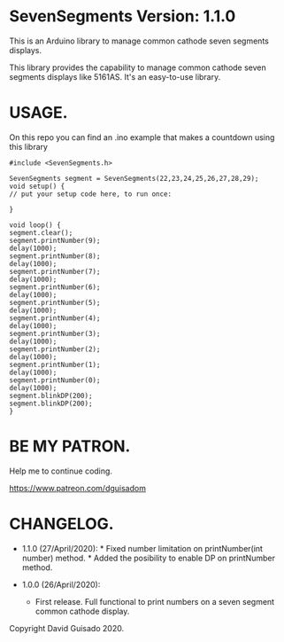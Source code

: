 # SevenSegments Version: 1.1.0 


This is an Arduino library to manage common cathode seven segments displays.

This library provides the capability to manage common cathode seven segments displays like 5161AS. It's an easy-to-use library.

# USAGE.

On this repo you can find an .ino example that makes a countdown using this library 

 
	#include <SevenSegments.h>

	SevenSegments segment = SevenSegments(22,23,24,25,26,27,28,29);
	void setup() {
  	// put your setup code here, to run once:
 	 
	}

	void loop() {
  	segment.clear();
  	segment.printNumber(9);
  	delay(1000);
 	segment.printNumber(8);
  	delay(1000);
  	segment.printNumber(7);
  	delay(1000);
  	segment.printNumber(6);
  	delay(1000);
  	segment.printNumber(5);
  	delay(1000);
  	segment.printNumber(4);
  	delay(1000);
  	segment.printNumber(3);
  	delay(1000);
  	segment.printNumber(2);
  	delay(1000);
  	segment.printNumber(1);
  	delay(1000);
  	segment.printNumber(0);
  	delay(1000);
  	segment.blinkDP(200);
  	segment.blinkDP(200);
	}

# BE MY PATRON.

Help me to continue coding.

https://www.patreon.com/dguisadom


# CHANGELOG.

* 1.1.0  (27/April/2020): 
        * Fixed number limitation on printNumber(int number) method. 
        * Added the posibility to enable DP on printNumber method.

* 1.0.0  (26/April/2020): 
	* First release. Full functional to print numbers on a seven segment common cathode display.

Copyright David Guisado 2020.
